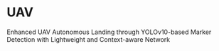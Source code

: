 # UAV
Enhanced UAV Autonomous Landing through YOLOv10-based Marker Detection with Lightweight and Context-aware Network
